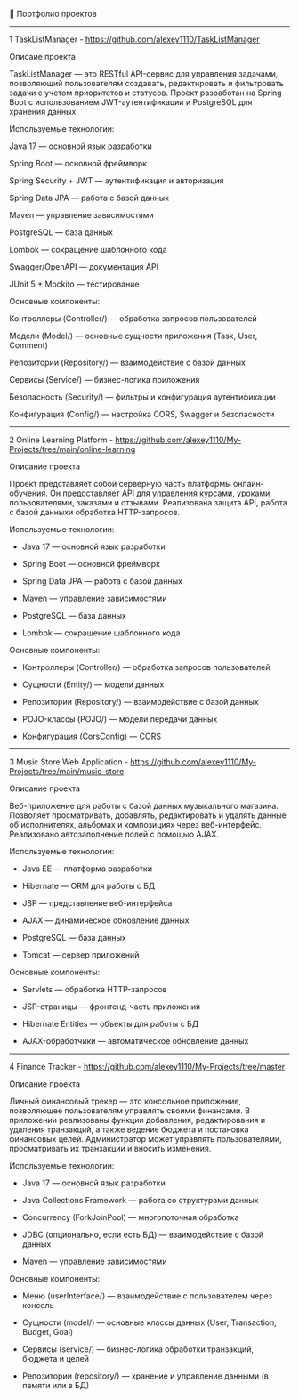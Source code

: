 📌 Портфолио проектов

-------------------------------------------------------------------------------

1 TaskListManager - https://github.com/alexey1110/TaskListManager

Описаие проекта

TaskListManager — это RESTful API-сервис для управления задачами, позволяющий пользователям создавать, редактировать и фильтровать задачи с учетом приоритетов и статусов. Проект разработан на Spring Boot с использованием JWT-аутентификации и PostgreSQL для хранения данных.

Используемые технологии:

Java 17 — основной язык разработки

Spring Boot — основной фреймворк

Spring Security + JWT — аутентификация и авторизация

Spring Data JPA — работа с базой данных

Maven — управление зависимостями

PostgreSQL — база данных

Lombok — сокращение шаблонного кода

Swagger/OpenAPI — документация API

JUnit 5 + Mockito — тестирование

Основные компоненты:

Контроллеры (Controller/) — обработка запросов пользователей

Модели (Model/) — основные сущности приложения (Task, User, Comment)

Репозитории (Repository/) — взаимодействие с базой данных

Сервисы (Service/) — бизнес-логика приложения

Безопасность (Security/) — фильтры и конфигурация аутентификации

Конфигурация (Config/) — настройка CORS, Swagger и безопасности

-------------------------------------------------------------------------------

2 Online Learning Platform - https://github.com/alexey1110/My-Projects/tree/main/online-learning

Описание проекта

Проект представляет собой серверную часть платформы онлайн-обучения. Он предоставляет API для управления курсами, уроками, пользователями, заказами и отзывами. 
Реализована защита API, работа с базой данныхи обработка HTTP-запросов.

Используемые технологии:

- Java 17 — основной язык разработки

- Spring Boot — основной фреймворк

- Spring Data JPA — работа с базой данных

- Maven — управление зависимостями

- PostgreSQL — база данных

- Lombok — сокращение шаблонного кода

Основные компоненты:

- Контроллеры (Controller/) — обработка запросов пользователей

- Сущности (Entity/) — модели данных

- Репозитории (Repository/) — взаимодействие с базой данных

- POJO-классы (POJO/) — модели передачи данных

- Конфигурация (CorsConfig) — CORS

-------------------------------------------------------------------------------

3 Music Store Web Application - https://github.com/alexey1110/My-Projects/tree/main/music-store

Описание проекта

Веб-приложение для работы с базой данных музыкального магазина. Позволяет просматривать, добавлять, редактировать и удалять данные об исполнителях, альбомах и композициях через веб-интерфейс. 
Реализовано автозаполнение полей с помощью AJAX.

Используемые технологии:

- Java EE — платформа разработки

- Hibernate — ORM для работы с БД

- JSP — представление веб-интерфейса

- AJAX — динамическое обновление данных

- PostgreSQL — база данных

- Tomcat — сервер приложений

Основные компоненты:

- Servlets — обработка HTTP-запросов

- JSP-страницы — фронтенд-часть приложения

- Hibernate Entities — объекты для работы с БД

- AJAX-обработчики — автоматическое обновление данных

-------------------------------------------------------------------------------

4 Finance Tracker - https://github.com/alexey1110/My-Projects/tree/master

Описание проекта

Личный финансовый трекер — это консольное приложение, позволяющее пользователям управлять своими финансами. В приложении реализованы функции добавления, редактирования и удаления транзакций, а также ведение бюджета и постановка финансовых целей. Администратор может управлять пользователями, просматривать их транзакции и вносить изменения.

Используемые технологии:

- Java 17 — основной язык разработки

- Java Collections Framework — работа со структурами данных

- Concurrency (ForkJoinPool) — многопоточная обработка

- JDBC (опционально, если есть БД) — взаимодействие с базой данных

- Maven — управление зависимостями

Основные компоненты:

- Меню (userInterface/) — взаимодействие с пользователем через консоль

- Сущности (model/) — основные классы данных (User, Transaction, Budget, Goal)

- Сервисы (service/) — бизнес-логика обработки транзакций, бюджета и целей

- Репозитории (repository/) — хранение и управление данными (в памяти или в БД)

